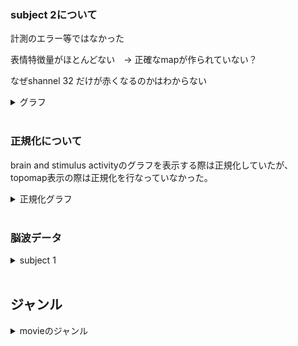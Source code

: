 


### subject 2について

計測のエラー等ではなかった　　

表情特徴量がほとんどない　→  正確なmapが作られていない？　　

なぜshannel 32 だけが赤くなるのかはわからない　　

<details><summary>グラフ</summary>
   
 <br> 
 
movie 14 - feature - subject 2  　　

<img width="900" alt="スクリーンショット 2024-03-05 10 18 33" src="https://github.com/am-da/mTRF/assets/112613519/e416b911-3933-40b0-97c1-fa5d6e3aec09">
<img width="800" alt="スクリーンショット 2024-03-05 10 18 22" src="https://github.com/am-da/mTRF/assets/112613519/97ee550f-6afe-49de-8291-eb1a71c9d191">  
</details>
  
 <br>  



### 正規化について

brain and stimulus activityのグラフを表示する際は正規化していたが、topomap表示の際は正規化を行なっていなかった。

<details><summary>正規化グラフ</summary>
<img width="855" alt="スクリーンショット 2024-03-05 10 32 44" src="https://github.com/am-da/mTRF/assets/112613519/8750cfe7-4a12-491e-9747-d2bd940a331c">
</details>
  
 <br> 


### 脳波データ

<details><summary>subject 1</summary>

movie 1  
<img width="1000" alt="スクリーンショット 2024-03-05 13 37 36" src="https://github.com/am-da/mTRF/assets/112613519/e03c342c-abda-4ec1-b6ff-c4bcf727c3bf">
 <br> 

movie 3
<img width="1000" alt="スクリーンショット 2024-03-05 13 59 35" src="https://github.com/am-da/mTRF/assets/112613519/eb143e39-3435-4751-868b-5c84322cb568">
 <br> 

movie 4  
<img width="1000" alt="スクリーンショット 2024-03-05 13 43 20" src="https://github.com/am-da/mTRF/assets/112613519/e575248c-a096-4fe0-a96d-e8b5e067a23d">
<img width="1000" alt="スクリーンショット 2024-03-05 13 56 35" src="https://github.com/am-da/mTRF/assets/112613519/424818f6-5326-4647-b387-af2741b52aca">
 <br> 

movie 5  
<img width="1000" alt="スクリーンショット 2024-03-05 13 54 46" src="https://github.com/am-da/mTRF/assets/112613519/ecf810dd-48d0-47d9-8ff8-2a8972321531">
 <br> 


</details>


  
 <br> 

## ジャンル

<details><summary>movieのジャンル</summary>
  
 <br> 

last fmの感情タグを反映。それ以外は空白。  

| subject | last.fm tag |
|:---:|:---:|
| 1 | fun |
| 2 | exciting |
| 3 | joy |
| 11 | happy |
| 12 | cheerful |
| 13 | love |
| 14 | happy |
| 15 | lovely |
| 16 | sentimental |
| 22 | sentimental |
| 23 | melancholy |
| 24 | sad |
| 25 | depressing |
| 26 | mellow |
| 31 | terrible |
| 32 | shock |
| 33 | hate |

</details>










